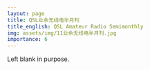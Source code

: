 ```yaml
---
layout: page
title: QSL业余无线电半月刊
title_english: QSL Amateur Radio Semimonthly
img: assets/img/11业余无线电半月刊.jpg
importance: 6
---
```


Left blank in purpose.
